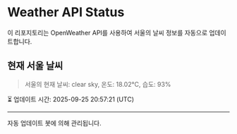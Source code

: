
# Weather API Status

이 리포지토리는 OpenWeather API를 사용하여 서울의 날씨 정보를 자동으로 업데이트합니다.

## 현재 서울 날씨
> 서울의 현재 날씨: clear sky, 온도: 18.02°C, 습도: 93%

⏳ 업데이트 시간: 2025-09-25 20:57:21 (UTC)

---
자동 업데이트 봇에 의해 관리됩니다.
